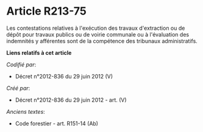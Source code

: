 # Article R213-75

Les contestations relatives à l'exécution des travaux d'extraction ou de dépôt pour travaux publics ou de voirie communale ou
à l'évaluation des indemnités y afférentes sont de la compétence des tribunaux administratifs.

**Liens relatifs à cet article**

_Codifié par_:

  - Décret n°2012-836 du 29 juin 2012 (V)

_Créé par_:

  - Décret n°2012-836 du 29 juin 2012 - art. (V)

_Anciens textes_:

  - Code forestier - art. R151-14 (Ab)
